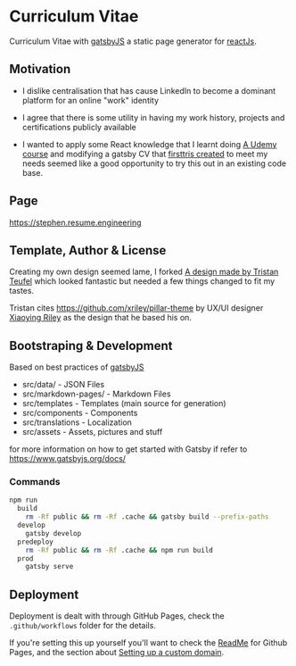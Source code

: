 # Curriculum Vitae

Curriculum Vitae with [gatsbyJS](https://www.gatsbyjs.org/) a static page generator for [reactJs](https://reactjs.org/).

## Motivation

- I dislike centralisation that has cause LinkedIn to become a dominant platform for an online "work" identity

- I agree that there is some utility in having my work history, projects and certifications publicly available

- I wanted to apply some React knowledge that I learnt doing [A Udemy course](https://www.udemy.com/course/react-the-complete-guide-incl-redux/)
and modifying a gatsby CV that [firsttris created](https://github.com/firsttris/gatsby-cv)
to meet my needs seemed like a good opportunity to try this out in an existing code base.


## Page

https://stephen.resume.engineering

## Template, Author & License

Creating my own design seemed lame, I forked [A design made by Tristan Teufel](https://github.com/firsttris/gatsby-cv) 
which looked fantastic but needed a few things changed to fit my tastes.

Tristan cites https://github.com/xriley/pillar-theme by UX/UI designer [Xiaoying Riley](https://twitter.com/3rdwave_themes) 
as the design that he based his on.


## Bootstraping & Development

Based on best practices of [gatsbyJS](https://www.gatsbyjs.org/)

- src/data/ - JSON Files
- src/markdown-pages/ - Markdown Files
- src/templates - Templates (main source for generation)
- src/components - Components
- src/translations - Localization
- src/assets - Assets, pictures and stuff

for more information on how to get started with Gatsby if refer to https://www.gatsbyjs.org/docs/

### Commands
```zsh
npm run
  build
    rm -Rf public && rm -Rf .cache && gatsby build --prefix-paths
  develop
    gatsby develop
  predeploy
    rm -Rf public && rm -Rf .cache && npm run build
  prod
    gatsby serve
```

## Deployment
Deployment is dealt with through GitHub Pages, check the `.github/workflows` folder for the details.

If you're setting this up yourself you'll want to check the [ReadMe](https://docs.github.com/en/pages/getting-started-with-github-pages/creating-a-github-pages-site)
for Github Pages, and the section about [Setting up a custom domain](https://docs.github.com/en/pages/configuring-a-custom-domain-for-your-github-pages-site/about-custom-domains-and-github-pages).